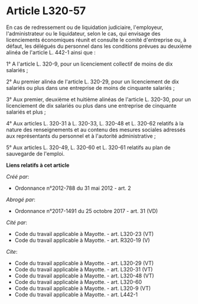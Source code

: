 # Article L320-57

En cas de redressement ou de liquidation judiciaire, l'employeur, l'administrateur ou le liquidateur, selon le cas, qui
envisage des licenciements économiques réunit et consulte le comité d'entreprise ou, à défaut, les délégués du personnel dans
les conditions prévues au deuxième alinéa de l'article L. 442-1 ainsi que : 

1° A l'article L. 320-9, pour un licenciement collectif de moins de dix salariés ; 

2° Au premier alinéa de l'article L. 320-29, pour un licenciement de dix salariés ou plus dans une entreprise de moins de
cinquante salariés ; 

3° Aux premier, deuxième et huitième alinéas de l'article L. 320-30, pour un licenciement de dix salariés ou plus dans une
entreprise de cinquante salariés et plus ; 

4° Aux articles L. 320-31 à L. 320-33, L. 320-48 et L. 320-62 relatifs à la nature des renseignements et au contenu des
mesures sociales adressés aux représentants du personnel et à l'autorité administrative ; 

5° Aux articles L. 320-49, L. 320-60 et L. 320-61 relatifs au plan de sauvegarde de l'emploi.

**Liens relatifs à cet article**

_Créé par_:

  - Ordonnance n°2012-788 du 31 mai 2012 - art. 2

_Abrogé par_:

  - Ordonnance n°2017-1491 du 25 octobre 2017 - art. 31 (VD)

_Cité par_:

  - Code du travail applicable à Mayotte. - art. L320-23 (VT)
  - Code du travail applicable à Mayotte. - art. R320-19 (V)

_Cite_:

  - Code du travail applicable à Mayotte. - art. L320-29 (VT)
  - Code du travail applicable à Mayotte. - art. L320-31 (VT)
  - Code du travail applicable à Mayotte. - art. L320-48 (VT)
  - Code du travail applicable à Mayotte. - art. L320-60
  - Code du travail applicable à Mayotte. - art. L320-9 (VT)
  - Code du travail applicable à Mayotte. - art. L442-1
